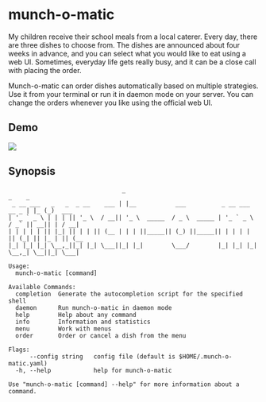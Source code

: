 # munch-o-matic

My children receive their school meals from a local caterer. Every day, there are three dishes to choose from. The dishes are announced about four weeks in advance, and you can select what you would like to eat using a web UI. Sometimes, everyday life gets really busy, and it can be a close call with placing the order.

Munch-o-matic can order dishes automatically based on multiple strategies. Use it from your terminal or run it in daemon mode on your server. You can change the orders whenever you like using the official web UI.

## Demo

![](https://github.com/thinkjd/munch-o-matic/assets/Your_GIF_Name.gif)

## Synopsis

```
                                _                                             _    _
 _ __ ___   _   _  _ __    ___ | |__           ___          _ __ ___    __ _ | |_ (_)  ___
| '_ ` _ \ | | | || '_ \  / __|| '_ \  _____  / _ \  _____ | '_ ` _ \  / _` || __|| | / __|
| | | | | || |_| || | | || (__ | | | ||_____|| (_) ||_____|| | | | | || (_| || |_ | || (__
|_| |_| |_| \__,_||_| |_| \___||_| |_|        \___/        |_| |_| |_| \__,_| \__||_| \___|

Usage:
  munch-o-matic [command]

Available Commands:
  completion  Generate the autocompletion script for the specified shell
  daemon      Run munch-o-matic in daemon mode
  help        Help about any command
  info        Information and statistics
  menu        Work with menus
  order       Order or cancel a dish from the menu

Flags:
      --config string   config file (default is $HOME/.munch-o-matic.yaml)
  -h, --help            help for munch-o-matic

Use "munch-o-matic [command] --help" for more information about a command.
```
